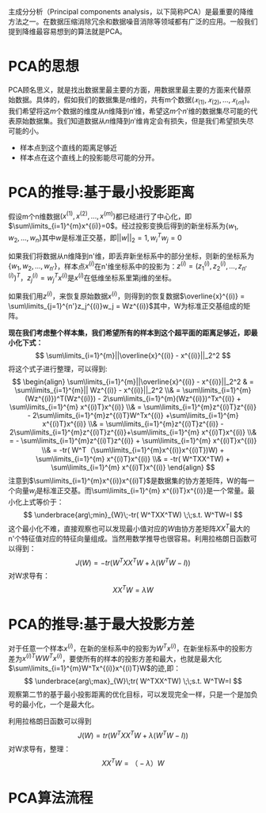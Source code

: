 主成分分析（Principal components analysis，以下简称PCA）是最重要的降维方法之一。在数据压缩消除冗余和数据噪音消除等领域都有广泛的应用。一般我们提到降维最容易想到的算法就是PCA。

# PCA的思想

PCA顾名思义，就是找出数据里最主要的方面，用数据里最主要的方面来代替原始数据。具体的，假如我们的数据集是$n$维的，共有m个数据$(𝑥_{(1)},𝑥_{(2)},...,𝑥_{(𝑚)})$。我们希望将这$m$个数据的维度从$n$维降到$n'$维，希望这$m$个$n'$维的数据集尽可能的代表原始数据集。我们知道数据从$n$维降到$n'$维肯定会有损失，但是我们希望损失尽可能的小。

- 样本点到这个直线的距离足够近
- 样本点在这个直线上的投影能尽可能的分开。

# PCA的推导:基于最小投影距离

假设m个n维数据$(x^{(1)}, x^{(2)},...,x^{(m)})$都已经进行了中心化，即$\sum\limits_{i=1}^{m}x^{(i)}=0$。经过投影变换后得到的新坐标系为$\{w_1,w_2,...,w_n\}$其中$w$是标准正交基，即$||w||_2=1, w_i^Tw_j=0$

如果我们将数据从n维降到n'维，即丢弃新坐标系中的部分坐标，则新的坐标系为$\{w_1,w_2,...,w_{n'}\}$，样本点$x^{(i)}$在n'维坐标系中的投影为：$z^{(i)} = (z_1^{(i)}, z_2^{(i)},...,z_{n'}^{(i)})^T$，$z_j^{(i)} = w_j^Tx^{(i)}$是$x^{(i)}$在低维坐标系里第j维的坐标。

如果我们用$z^{(i)}$，来恢复原始数据$x^{(i)}$，则得到的恢复数据$\overline{x}^{(i)} = \sum\limits_{j=1}^{n'}z_j^{(i)}w_j = Wz^{(i)}$其中，W为标准正交基组成的矩阵。

**现在我们考虑整个样本集，我们希望所有的样本到这个超平面的距离足够近，即最小化下式：**
$$
\sum\limits_{i=1}^{m}||\overline{x}^{(i)} - x^{(i)}||_2^2
$$
将这个式子进行整理，可以得到:
$$
\begin{align} \sum\limits_{i=1}^{m}||\overline{x}^{(i)} - x^{(i)}||_2^2 & = \sum\limits_{i=1}^{m}|| Wz^{(i)} - x^{(i)}||_2^2 \\& = \sum\limits_{i=1}^{m}(Wz^{(i)})^T(Wz^{(i)}) - 2\sum\limits_{i=1}^{m}(Wz^{(i)})^Tx^{(i)} + \sum\limits_{i=1}^{m} x^{(i)T}x^{(i)} \\& = \sum\limits_{i=1}^{m}z^{(i)T}z^{(i)} - 2\sum\limits_{i=1}^{m}z^{(i)T}W^Tx^{(i)} +\sum\limits_{i=1}^{m} x^{(i)T}x^{(i)} \\& = \sum\limits_{i=1}^{m}z^{(i)T}z^{(i)} - 2\sum\limits_{i=1}^{m}z^{(i)T}z^{(i)}+\sum\limits_{i=1}^{m} x^{(i)T}x^{(i)}  \\& = - \sum\limits_{i=1}^{m}z^{(i)T}z^{(i)} + \sum\limits_{i=1}^{m} x^{(i)T}x^{(i)}  \\& =   -tr( W^T（\sum\limits_{i=1}^{m}x^{(i)}x^{(i)T})W)  + \sum\limits_{i=1}^{m} x^{(i)T}x^{(i)} \\& =  -tr( W^TXX^TW)  + \sum\limits_{i=1}^{m} x^{(i)T}x^{(i)}  \end{align}
$$
注意到$\sum\limits_{i=1}^{m}x^{(i)}x^{(i)T}$是数据集的协方差矩阵，W的每一个向量$w_j$是标准正交基。而\sum\limits_{i=1}^{m} x^{(i)T}x^{(i)}是一个常量。最小化上式等价于：
$$
\underbrace{arg\;min}_{W}\;-tr( W^TXX^TW) \;\;s.t. W^TW=I
$$
这个最小化不难，直接观察也可以发现最小值对应的$W$由协方差矩阵$XX^T$最大的n'个特征值对应的特征向量组成。当然用数学推导也很容易。利用拉格朗日函数可以得到：
$$
J(W) = -tr( W^TXX^TW + \lambda(W^TW-I))
$$
对W求导有：
$$
XX^TW=\lambda W
$$

# PCA的推导:基于最大投影方差

 对于任意一个样本$x^{(i)}$，在新的坐标系中的投影为$W^Tx^{(i)}$，在新坐标系中的投影方差为$x^{(i)T}WW^Tx^{(i)}$，要使所有的样本的投影方差和最大，也就是最大化$\sum\limits_{i=1}^{m}W^Tx^{(i)}x^{(i)T}W$的迹,即：
$$
\underbrace{arg\;max}_{W}\;tr( W^TXX^TW) \;\;s.t. W^TW=I
$$
观察第二节的基于最小投影距离的优化目标，可以发现完全一样，只是一个是加负号的最小化，一个是最大化。

利用拉格朗日函数可以得到
$$
J(W) = tr( W^TXX^TW + \lambda(W^TW-I))
$$
对W求导有，整理：
$$
XX^TW=（-\lambda）W
$$

# PCA算法流程

